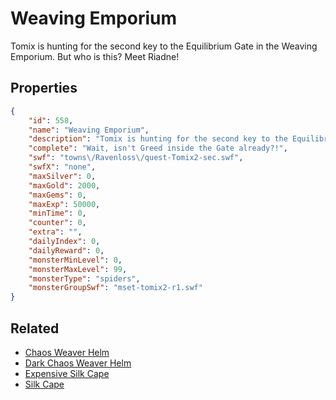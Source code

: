 # Weaving Emporium

Tomix is hunting for the second key to the Equilibrium Gate in the Weaving Emporium.  But who is this?  Meet Riadne!

## Properties

```json
{
    "id": 558,
    "name": "Weaving Emporium",
    "description": "Tomix is hunting for the second key to the Equilibrium Gate in the Weaving Emporium.  But who is this?  Meet Riadne!",
    "complete": "Wait, isn't Greed inside the Gate already?!",
    "swf": "towns\/Ravenloss\/quest-Tomix2-sec.swf",
    "swfX": "none",
    "maxSilver": 0,
    "maxGold": 2000,
    "maxGems": 0,
    "maxExp": 50000,
    "minTime": 0,
    "counter": 0,
    "extra": "",
    "dailyIndex": 0,
    "dailyReward": 0,
    "monsterMinLevel": 0,
    "monsterMaxLevel": 99,
    "monsterType": "spiders",
    "monsterGroupSwf": "mset-tomix2-r1.swf"
}
```

## Related

- [Chaos Weaver Helm](../items/3474-chaos-weaver-helm.md)
- [Dark Chaos Weaver Helm](../items/3475-dark-chaos-weaver-helm.md)
- [Expensive Silk Cape](../items/3476-expensive-silk-cape.md)
- [Silk Cape](../items/3477-silk-cape.md)

